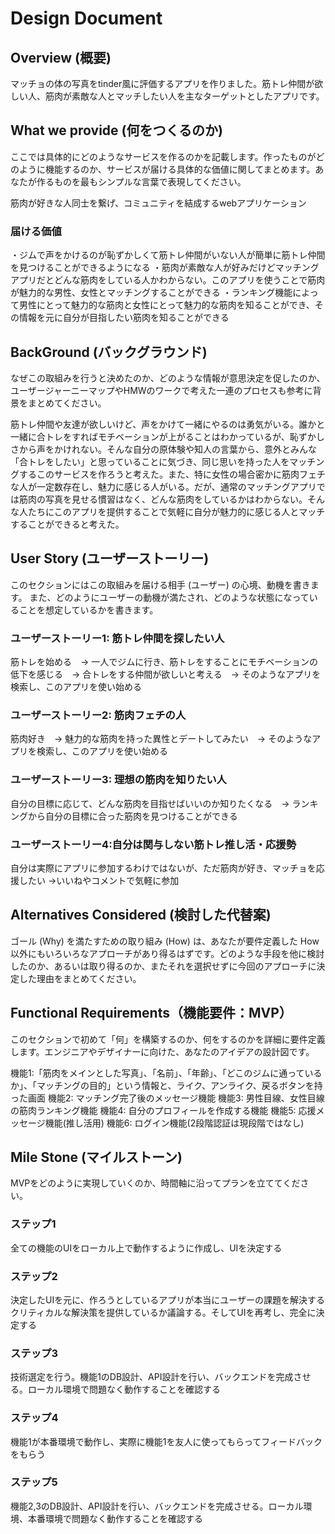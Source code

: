 # Design Document

## Overview (概要)
マッチョの体の写真をtinder風に評価するアプリを作りました。筋トレ仲間が欲しい人、筋肉が素敵な人とマッチしたい人を主なターゲットとしたアプリです。


## What we provide (何をつくるのか)
ここでは具体的にどのようなサービスを作るのかを記載します。作ったものがどのように機能するのか、サービスが届ける具体的な価値に関してまとめます。あなたが作るものを最もシンプルな言葉で表現してください。

筋肉が好きな人同士を繋げ、コミュニティを結成するwebアプリケーション


### 届ける価値
・ジムで声をかけるのが恥ずかしくて筋トレ仲間がいない人が簡単に筋トレ仲間を見つけることができるようになる
・筋肉が素敵な人が好みだけどマッチングアプリだとどんな筋肉をしている人かわからない。このアプリを使うことで筋肉が魅力的な男性、女性とマッチングすることができる
・ランキング機能によって男性にとって魅力的な筋肉と女性にとって魅力的な筋肉を知ることができ、その情報を元に自分が目指したい筋肉を知ることができる

## BackGround (バックグラウンド)
なぜこの取組みを行うと決めたのか、どのような情報が意思決定を促したのか、ユーザージャーニーマップやHMWのワークで考えた一連のプロセスも参考に背景をまとめてください。

筋トレ仲間や友達が欲しいけど、声をかけて一緒にやるのは勇気がいる。誰かと一緒に合トレをすればモチベーションが上がることはわかっているが、恥ずかしさから声をかけれない。そんな自分の原体験や知人の言葉から、意外とみんな「合トレをしたい」と思っていることに気づき、同じ思いを持った人をマッチングするこのサービスを作ろうと考えた。また、特に女性の場合密かに筋肉フェチな人が一定数存在し、魅力に感じる人がいる。だが、通常のマッチングアプリでは筋肉の写真を見せる慣習はなく、どんな筋肉をしているかはわからない。そんな人たちにこのアプリを提供することで気軽に自分が魅力的に感じる人とマッチすることができると考えた。

## User Story (ユーザーストーリー)
このセクションにはこの取組みを届ける相手 (ユーザー) の心境、動機を書きます。
また、どのようにユーザーの動機が満たされ、どのような状態になっていることを想定しているかを書きます。

### ユーザーストーリー1: 筋トレ仲間を探したい人
筋トレを始める　→ 一人でジムに行き、筋トレをすることにモチベーションの低下を感じる　→ 合トレをする仲間が欲しいと考える　→ そのようなアプリを検索し、このアプリを使い始める

### ユーザーストーリー2: 筋肉フェチの人
筋肉好き　→ 魅力的な筋肉を持った異性とデートしてみたい　→ そのようなアプリを検索し、このアプリを使い始める

### ユーザーストーリー3: 理想の筋肉を知りたい人
自分の目標に応じて、どんな筋肉を目指せばいいのか知りたくなる　→ ランキングから自分の目標に合った筋肉を見つけることができる

### ユーザーストーリー4:自分は関与しない筋トレ推し活・応援勢
自分は実際にアプリに参加するわけではないが、ただ筋肉が好き、マッチョを応援したい →いいねやコメントで気軽に参加


## Alternatives Considered (検討した代替案)
ゴール (Why) を満たすための取り組み (How) は、あなたが要件定義した How 以外にもいろいろなアプローチがあり得るはずです。どのような手段を他に検討したのか、あるいは取り得るのか、またそれを選択せずに今回のアプローチに決定した理由をまとめてください。


## Functional Requirements（機能要件：MVP）
このセクションで初めて「何」を構築するのか、何をするのかを詳細に要件定義します。エンジニアやデザイナーに向けた、あなたのアイデアの設計図です。

機能1:「筋肉をメインとした写真」、「名前」、「年齢」、「どこのジムに通っているか」、「マッチングの目的」という情報と、ライク、アンライク、戻るボタンを持った画面
機能2: マッチング完了後のメッセージ機能
機能3: 男性目線、女性目線の筋肉ランキング機能
機能4: 自分のプロフィールを作成する機能
機能5: 応援メッセージ機能(推し活用)
機能6: ログイン機能(2段階認証は現段階ではなし)


## Mile Stone (マイルストーン)
MVPをどのように実現していくのか、時間軸に沿ってプランを立ててください。

### ステップ1
全ての機能のUIをローカル上で動作するように作成し、UIを決定する

### ステップ2
決定したUIを元に、作ろうとしているアプリが本当にユーザーの課題を解決するクリティカルな解決策を提供しているか議論する。そしてUIを再考し、完全に決定する

### ステップ3
技術選定を行う。機能1のDB設計、API設計を行い、バックエンドを完成させる。ローカル環境で問題なく動作することを確認する

### ステップ4
機能1が本番環境で動作し、実際に機能1を友人に使ってもらってフィードバックをもらう

### ステップ5
機能2,3のDB設計、API設計を行い、バックエンドを完成させる。ローカル環境、本番環境で問題なく動作することを確認する
